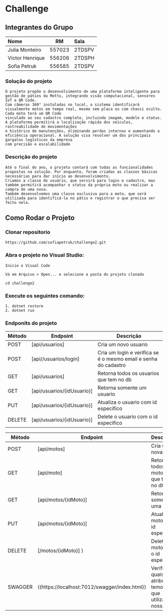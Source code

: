

# Challenge

## Integrantes do Grupo

| Nome            |   RM   | Sala   |
|:----------------|:------:|:-------|
| Julia Monteiro  | 557023 | 2TDSPV |
| Victor Henrique | 556206 | 2TDSPH |
| Sofia Petruk    | 556585 | 2TDSPV |


### Solução do projeto

    O projeto propõe o desenvolvimento de uma plataforma inteligente para gestão de pátios da Mottu, integrando visão computacional, sensores IoT e QR Code.
    Com câmeras 360° instaladas no local, o sistema identificará visualmente motos em tempo real, mesmo sem placa ou com chassi oculto. Cada moto terá um QR Code 
    vinculado ao seu cadastro completo, incluindo imagem, modelo e status. A plataforma permitirá a localização rápida dos veículos, rastreabilidade de movimentações 
    e histórico de manutenções, eliminando perdas internas e aumentando a eficiência operacional. A solução visa resolver um dos principais gargalos logísticos da empresa 
    com precisão e escalabilidade

### Descrição do projeto

    Até o final do ano, o projeto contará com todas as funcionalidades propostas na solução. Por enquanto, foram criadas as classes básicas necessárias para dar início ao desenvolvimento.
    Criamos a classe do usuário, que servirá para login e cadastro, mas também permitirá acompanhar o status da própria moto ou realizar a compra de uma nova.
    Também desenvolvemos uma classe exclusiva para a moto, que será utilizada para identificá-la no pátio e registrar o que precisa ser feito nela.

## Como Rodar o Projeto

### Clonar repositorio

    https://github.com/sofiapetruk/challenge2.git

### Abra o projeto no Visual Studio:

    Inicie o Visual Code

    Vá em Arquivo > Open... e selecione a pasta do projeto clonado

    cd challenge2


### Execute os seguintes comando:

    1. dotnet restore
    2. dotnet run


### Endponits do projeto
| Método | Endpoint                  | Descrição                                                       |
|--------|---------------------------|-----------------------------------------------------------------|
| POST   | [api/usuarios]            |     Cria um novo usuario                                        |
 | POST  | [api//usuarios/login]     | Cria um login e verifica se é o mesmo email e senha do cadastro |
| GET    | [api/usuarios]            | Retorna todos os usuarios que tem no db                         |
| GET    | [api/usuarios/{idUsuario}]| Retorna somente um usuario                                      |
| PUT    | [api/usuarios/{idUsuario}]| Atualiza o usuario com id especifico                            |
| DELETE | [api/usuarios/{idUsuario}]| Delete o usuario com o id especifico                            |

| Método | Endpoint                | Descrição                            |
|--------|-------------------------|--------------------------------------|
| POST   | [api/motos]             | Cria uma nova mota                   |
| GET    | [api/moto]              | Retorna todos as motos que tem no db |
| GET    | [api/motos/{idMoto}]    | Retorna somente uma moto             |
| PUT    | [api/motos/{idMoto}]    | Atualiza a moto com id especifico    |
| DELETE | [/motos/{idMoto}] )     | Delete a moto com o id especifico    |
|SWAGGER| ((https://localhost:7012/swagger/index.html))| Verificar quais atributos temos que utilizar na nossa api|
